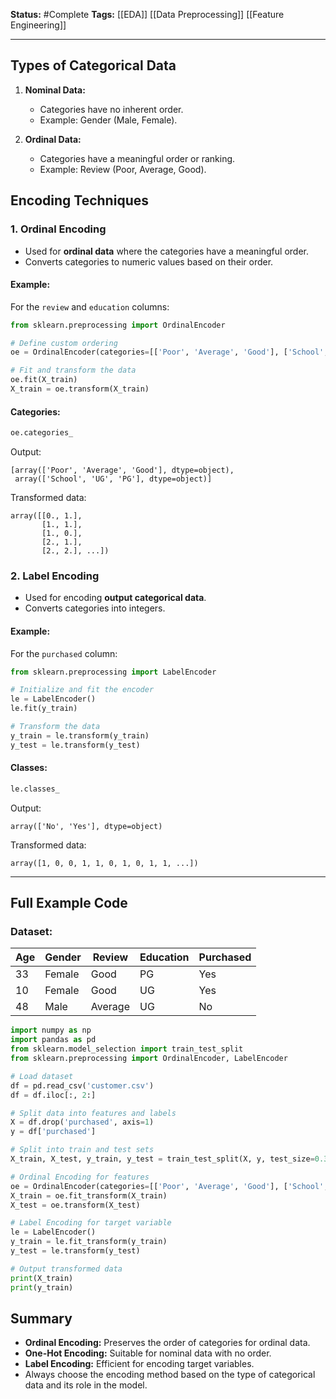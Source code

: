 **Status:**  #Complete 
**Tags:**  [[EDA]]  [[Data Preprocessing]]  [[Feature Engineering]]

---
## Types of Categorical Data

1. **Nominal Data:**
    
    - Categories have no inherent order.
    - Example: Gender (Male, Female).
2. **Ordinal Data:**
    
    - Categories have a meaningful order or ranking.
    - Example: Review (Poor, Average, Good).

## Encoding Techniques

### 1. Ordinal Encoding

- Used for **ordinal data** where the categories have a meaningful order.
- Converts categories to numeric values based on their order.

#### Example:

For the `review` and `education` columns:

```python
from sklearn.preprocessing import OrdinalEncoder

# Define custom ordering
oe = OrdinalEncoder(categories=[['Poor', 'Average', 'Good'], ['School', 'UG', 'PG']])

# Fit and transform the data
oe.fit(X_train)
X_train = oe.transform(X_train)
```

#### Categories:

```python
oe.categories_
```

Output:

```
[array(['Poor', 'Average', 'Good'], dtype=object),
 array(['School', 'UG', 'PG'], dtype=object)]
```

Transformed data:

```
array([[0., 1.],
       [1., 1.],
       [1., 0.],
       [2., 1.],
       [2., 2.], ...])
```


### 2. Label Encoding

- Used for encoding **output categorical data**.
- Converts categories into integers.

#### Example:

For the `purchased` column:

```python
from sklearn.preprocessing import LabelEncoder

# Initialize and fit the encoder
le = LabelEncoder()
le.fit(y_train)

# Transform the data
y_train = le.transform(y_train)
y_test = le.transform(y_test)
```

#### Classes:

```python
le.classes_
```

Output:

```
array(['No', 'Yes'], dtype=object)
```

Transformed data:

```
array([1, 0, 0, 1, 1, 0, 1, 0, 1, 1, ...])
```

---

## Full Example Code

### Dataset:

|Age|Gender|Review|Education|Purchased|
|---|---|---|---|---|
|33|Female|Good|PG|Yes|
|10|Female|Good|UG|Yes|
|48|Male|Average|UG|No|

```python
import numpy as np
import pandas as pd
from sklearn.model_selection import train_test_split
from sklearn.preprocessing import OrdinalEncoder, LabelEncoder

# Load dataset
df = pd.read_csv('customer.csv')
df = df.iloc[:, 2:]

# Split data into features and labels
X = df.drop('purchased', axis=1)
y = df['purchased']

# Split into train and test sets
X_train, X_test, y_train, y_test = train_test_split(X, y, test_size=0.3, random_state=0)

# Ordinal Encoding for features
oe = OrdinalEncoder(categories=[['Poor', 'Average', 'Good'], ['School', 'UG', 'PG']])
X_train = oe.fit_transform(X_train)
X_test = oe.transform(X_test)

# Label Encoding for target variable
le = LabelEncoder()
y_train = le.fit_transform(y_train)
y_test = le.transform(y_test)

# Output transformed data
print(X_train)
print(y_train)
```

## Summary

- **Ordinal Encoding:** Preserves the order of categories for ordinal data.
- **One-Hot Encoding:** Suitable for nominal data with no order.
- **Label Encoding:** Efficient for encoding target variables.
- Always choose the encoding method based on the type of categorical data and its role in the model.